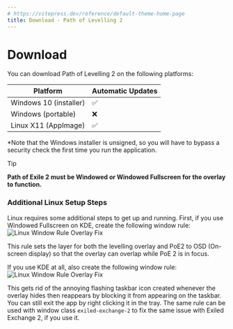 ```yaml
---
# https://vitepress.dev/reference/default-theme-home-page
title: Download - Path of Levelling 2
---
```


<script setup>
import { data } from '/reference.data.js'
const VITE_APP_VERSION = import.meta.env.VITE_APP_VERSION;
</script>

# Download
You can download Path of Levelling 2 on the following platforms:

<div>
  <table>
    <thead>
      <tr>
        <th>Platform</th>
        <th>Automatic Updates</th>
      </tr>
    </thead>
    <tbody>
      <tr>
        <td>
          <a :href="`${data.github.releasesUrl}/download/v${VITE_APP_VERSION}/Path-Of-Levelling-2-Setup-${VITE_APP_VERSION}.exe`">
            Windows 10 (installer)
          </a>
        </td>
        <td>✅</td>
      </tr>
      <tr>
        <td>
          <a :href="`${data.github.releasesUrl}/download/v${VITE_APP_VERSION}/Path-Of-Levelling-2-${VITE_APP_VERSION}.exe`">
            Windows (portable)
          </a>
        </td>
        <td>❌</td>
      </tr>
      <tr>
        <td>
          <a :href="`${data.github.releasesUrl}/download/v${VITE_APP_VERSION}/Path-Of-Levelling-2-${VITE_APP_VERSION}.AppImage`">
            Linux X11 (AppImage)
          </a>
        </td>
        <td>✅</td>
      </tr>
    </tbody>
  </table>
</div>

*Note that the Windows installer is unsigned, so you will have to bypass a security check the first time you run the application.

> [!TIP] 
> **Path of Exile 2 must be Windowed or Windowed Fullscreen for the overlay to function.**

### Additional Linux Setup Steps
Linux requires some additional steps to get up and running. First, if you use Windowed Fullscreen on KDE, create the following window rule:
![Linux Window Rule Overlay Fix](/images/linux-window-rule-overlay-fix.png)

This rule sets the layer for both the levelling overlay and PoE2 to OSD (On-screen display) so that the overlay can overlap while PoE 2 is in focus.

If you use KDE at all, also create the following window rule:
![Linux Window Rule Overlay Fix](/images/linux-window-rule-taskbar-fix.png)

This gets rid of the annoying flashing taskbar icon created whenever the overlay hides then reappears by blocking it from appearing on the taskbar. You can still exit the app by right clicking it in the tray. The same rule can be used with window class `exiled-exchange-2` to fix the same issue with Exiled Exchange 2, if you use it.
